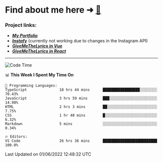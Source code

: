 # Find about me here ➜ [🧑](https://pauabella.dev)

### Project links:
- ***[My Portfolio](https://pauabella.dev)***
- ***[Instafy](https://instafy.me)*** (currently not working due to changes in the Instagram API)
- ***[GiveMeTheLyrics in Vue](https://lyrics.pauabella.dev)***
- ***[GiveMeTheLyrics in React](https://pauabella.dev/GiveMeTheLyrics)***

---
<!--START_SECTION:waka-->
![Code Time](http://img.shields.io/badge/Code%20Time-1%2C114%20hrs%2033%20mins-blue)

📊 **This Week I Spent My Time On** 

```text
💬 Programming Languages: 
TypeScript               18 hrs 44 mins      █████████████████░░░░░░░░   70.43% 
JavaScript               3 hrs 59 mins       ███░░░░░░░░░░░░░░░░░░░░░░   14.98% 
HTML                     2 hrs 3 mins        ██░░░░░░░░░░░░░░░░░░░░░░░   7.75% 
CSS                      1 hr 40 mins        █░░░░░░░░░░░░░░░░░░░░░░░░   6.32% 
Markdown                 5 mins              ░░░░░░░░░░░░░░░░░░░░░░░░░   0.34%

🔥 Editors: 
VS Code                  26 hrs 36 mins      █████████████████████████   100.0%

```


 Last Updated on 01/06/2022 12:48:32 UTC
<!--END_SECTION:waka-->
